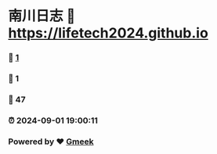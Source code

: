 # 南川日志 :link: https://lifetech2024.github.io 
### :page_facing_up: [1](https://lifetech2024.github.io/tag.html) 
### :speech_balloon: 1 
### :hibiscus: 47 
### :alarm_clock: 2024-09-01 19:00:11 
### Powered by :heart: [Gmeek](https://github.com/Meekdai/Gmeek)
